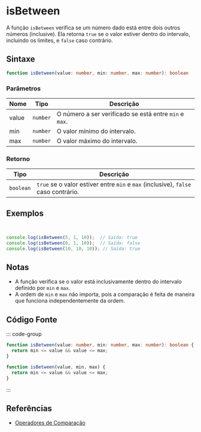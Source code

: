 # isBetween

A função `isBetween` verifica se um número dado está entre dois outros números (inclusive). Ela retorna `true` se o valor estiver dentro do intervalo, incluindo os limites, e `false` caso contrário.

## Sintaxe

```typescript
function isBetween(value: number, min: number, max: number): boolean
```

### Parâmetros

| Nome  | Tipo     | Descrição                                          |
|-------|----------|----------------------------------------------------|
| value | `number` | O número a ser verificado se está entre `min` e `max`. |
| min   | `number` | O valor mínimo do intervalo.                       |
| max   | `number` | O valor máximo do intervalo.                       |

### Retorno

| Tipo    | Descrição                                       |
|---------|-------------------------------------------------|
| `boolean` | `true` se o valor estiver entre `min` e `max` (inclusive), `false` caso contrário. |

## Exemplos

```typescript


console.log(isBetween(5, 1, 10));  // Saída: true
console.log(isBetween(0, 1, 10));  // Saída: false
console.log(isBetween(10, 10, 10)); // Saída: true
```

## Notas

- A função verifica se o valor está inclusivamente dentro do intervalo definido por `min` e `max`.
- A ordem de `min` e `max` não importa, pois a comparação é feita de maneira que funciona independentemente da ordem.

## Código Fonte

::: code-group
```typescript
function isBetween(value: number, min: number, max: number): boolean {
  return min <= value && value <= max;
}
```

```javascript
function isBetween(value, min, max) {
  return min <= value && value <= max;
}
```
::: 

## Referências

- [Operadores de Comparação](https://developer.mozilla.org/pt-BR/docs/Web/JavaScript/Reference/Operators/Comparison)